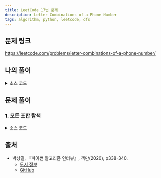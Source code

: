 ```yaml
---
title: LeetCode 17번 문제
description: Letter Combinations of a Phone Number
tags: algorithm, python, leetcode, dfs
---
```


## 문제 링크

https://leetcode.com/problems/letter-combinations-of-a-phone-number/

## 나의 풀이

<details>
<summary>소스 코드</summary>
<div markdown="1">

```python
from typing import List


class Solution:
    def letterCombinations(self, digits: str) -> List[str]:
        def dfs(char, idx=0):
            # digits의 마지막 자리까지 확인했을 경우
            if idx >= len(digits):
                result.append(char)
                return

            # mapping 변수에 저장된 문자들을 불러와 재귀 수행
            letters = mapping[digits[idx]]
            for letter in letters:
                dfs(char + letter, idx+1)

        result = []
        mapping = {
            '2': ['a', 'b', 'c'],
            '3': ['d', 'e', 'f'],
            '4': ['g', 'h', 'i'],
            '5': ['j', 'k', 'l'],
            '6': ['m', 'n', 'o'],
            '7': ['p', 'q', 'r', 's'],
            '8': ['t', 'u', 'v'],
            '9': ['w', 'x', 'y', 'z']
        }

        if digits:
            dfs('')
        return result
```

</div>
</details>

## 문제 풀이

### 1. 모든 조합 탐색

<details>
<summary>소스 코드</summary>
<div markdown="1">

```python
from typing import List


class Solution1:
    def letterCombinations(self, digits: str) -> List[str]:
        def dfs(index, path):
            # 끝까지 탐색하면 백트래킹
            if len(path) == len(digits):
                result.append(path)
                return

            # # 입력값 자릿수 단위 반복
            # for i in range(index, len(digits)):
            #     # 숫자에 해당하는 모든 문자열 반복
            #     for j in dic[digits[i]]:
            #         dfs(i + 1, path + j)

            # 더 효율적인 풀이
            # 참고: https://github.com/onlybooks/algorithm-interview/issues/91
            for i in dic[digits[index]]:
                dfs(index + 1, path + i)

        # 예외 처리
        if not digits:
            return []

        dic = {'2': 'abc', '3': 'def', '4': 'ghi', '5': 'jkl',
               '6': 'mno', '7': 'pqrs', '8': 'tuv', '9': 'wxyz'}
        result = []
        dfs(0, '')

        return result
```

</div>
</details>

## 출처

- 박상길, 『파이썬 알고리즘 인터뷰』, 책만(2020), p338-340.
  - [도서 정보](https://www.onlybook.co.kr/entry/algorithm-interview)
  - [GitHub](https://github.com/onlybooks/algorithm-interview)
